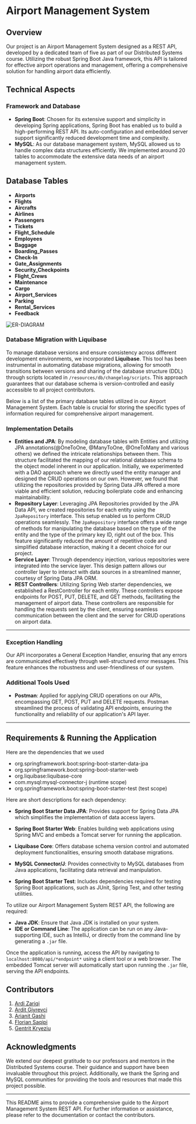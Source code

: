 # Airport Management System

## Overview

Our project is an Airport Management System designed as a REST API, developed by a dedicated team of five as part of our Distributed Systems course. Utilizing the robust Spring Boot Java framework, this API is tailored for effective airport operations and management, offering a comprehensive solution for handling airport data efficiently.

## Technical Aspects

### Framework and Database

- **Spring Boot**: Chosen for its extensive support and simplicity in developing Spring applications, Spring Boot has enabled us to build a high-performing REST API. Its auto-configuration and embedded server support significantly reduced development time and complexity.
- **MySQL**: As our database management system, MySQL allowed us to handle complex data structures efficiently. We implemented around 20 tables to accommodate the extensive data needs of an airport management system.

## Database Tables

- **Airports**
- **Flights**
- **Aircrafts**
- **Airlines**
- **Passengers**
- **Tickets**
- **Flight_Schedule**
- **Employees**
- **Baggage**
- **Boarding_Passes**
- **Check-In**
- **Gate_Assignments**
- **Security_Checkpoints**
- **Flight_Crews**
- **Maintenance**
- **Cargo**
- **Airport_Services**
- **Parking**
- **Rental_Services**
- **Feedback**


![ER-DIAGRAM](https://github.com/floriansaqipi/Airport_Management_System_DS_S/assets/53408143/d9379a89-0df6-4160-a556-82a72349f39d)

### Database Migration with Liquibase

To manage database versions and ensure consistency across different development environments, we incorporated **Liquibase**. This tool has been instrumental in automating database migrations, allowing for smooth transitions between versions and sharing of the database structure (DDL) through scripts located in `/resources/db/changelog/scripts`. This approach guarantees that our database schema is version-controlled and easily accessible to all project contributors.

Below is a list of the primary database tables utilized in our Airport Management System. Each table is crucial for storing the specific types of information required for comprehensive airport management.

### Implementation Details

- **Entities and JPA**: By modeling database tables with Entities and utilizing JPA annotations(@OneToOne, @ManyToOne, @OneToMany and various others) we defined the intricate relationships between them. This structure facilitated the mapping of our relational database schema to the object model inherent in our application. Initially, we experimented with a DAO approach where we directly used the entity manager and designed the CRUD operations on our own. However, we found that utilizing the repositories provided by Spring Data JPA offered a more viable and efficient solution, reducing boilerplate code and enhancing maintainability.
- **Repository Layer**: Leveraging JPA Repositories provided by the JPA Data API, we created repositories for each entity using the `JpaRepository` interface. This setup enabled us to perform CRUD operations seamlessly. The `JpaRepository` interface offers a wide range of methods for manipulating the database based on the type of the entity and the type of the primary key ID, right out of the box. This feature significantly reduced the amount of repetitive code and simplified database interaction, making it a decent choice for our project.
- **Service Layer**: Through dependency injection, various repositories were integrated into the service layer. This design pattern allows our controller layer to interact with data sources in a streamlined manner, courtesy of Spring Data JPA ORM.
- **REST Controllers**: Utilizing Spring Web starter dependencies, we established a RestController for each entity. These controllers expose endpoints for POST, PUT, DELETE, and GET methods, facilitating the management of airport data. These controllers are responsible for handling the requests sent by the client, ensuring seamless communication between the client and the server for CRUD operations on airport data.

---

### Exception Handling

Our API incorporates a General Exception Handler, ensuring that any errors are communicated effectively through well-structured error messages. This feature enhances the robustness and user-friendliness of our system.


### Additional Tools Used

- **Postman**: Applied for applying CRUD operations on our APIs, encompassing GET, POST, PUT and DELETE requests. Postman streamlined the process of validating API endpoints, ensuring the functionality and reliability of our application's API layer.

---

## Requirements & Running the Application

Here are the dependencies that we used

- org.springframework.boot:spring-boot-starter-data-jpa
- org.springframework.boot:spring-boot-starter-web
- org.liquibase:liquibase-core
- com.mysql:mysql-connector-j (runtime scope)
- org.springframework.boot:spring-boot-starter-test (test scope)

Here are short descriptions for each dependency:

- **Spring Boot Starter Data JPA**: Provides support for Spring Data JPA which simplifies the implementation of data access layers.

- **Spring Boot Starter Web**: Enables building web applications using Spring MVC and embeds a Tomcat server for running the application.

- **Liquibase Core**: Offers database schema version control and automated deployment functionalities, ensuring smooth database migrations.

- **MySQL Connector/J**: Provides connectivity to MySQL databases from Java applications, facilitating data retrieval and manipulation.

- **Spring Boot Starter Test**: Includes dependencies required for testing Spring Boot applications, such as JUnit, Spring Test, and other testing utilities.


To utilize our Airport Management System REST API, the following are required:
- **Java JDK**: Ensure that Java JDK is installed on your system.
- **IDE or Command Line**: The application can be run on any Java-supporting IDE, such as IntelliJ, or directly from the command line by generating a `.jar` file.


Once the application is running, access the API by navigating to `localhost:8080/api/*endpoint*` using a client tool or a web browser. The embedded Tomcat server will automatically start upon running the `.jar` file, serving the API endpoints.

## Contributors

1. [Ardi Zariqi](https://github.com/ArdiZariqi)
2. [Ardit Gjyrevci](https://github.com/ArditGjyrevci)
3. [Arianit Gashi](https://github.com/ArianitSGashi)
4. [Florian Saqipi](https://github.com/floriansaqipi)
5. [Gentrit Kryeziu](https://github.com/Gentrit851)

## Acknowledgments

We extend our deepest gratitude to our professors and mentors in the Distributed Systems course. Their guidance and support have been invaluable throughout this project. Additionally, we thank the Spring and MySQL communities for providing the tools and resources that made this project possible.

---

This README aims to provide a comprehensive guide to the Airport Management System REST API. For further information or assistance, please refer to the documentation or contact the contributors.

 
